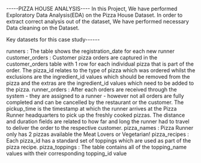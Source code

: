 -----PIZZA HOUSE ANALYSIS----
In this Project, We have performed Exploratory Data Analysis(EDA) on the Pizza House Dataset.
In order to extract correct analysis out of the dataset, We have performed necessary Data cleaning on the Dataset.



Key datasets for this case study------

runners : The table shows the registration_date for each new runner
customer_orders : Customer pizza orders are captured in the customer_orders table with 1 row for each individual pizza that is part of the order. The pizza_id relates to the type of pizza which was ordered whilst the exclusions are the ingredient_id values which should be removed from the pizza and the extras are the ingredient_id values which need to be added to the pizza.
runner_orders : After each orders are received through the system - they are assigned to a runner - however not all orders are fully completed and can be cancelled by the restaurant or the customer. The pickup_time is the timestamp at which the runner arrives at the Pizza Runner headquarters to pick up the freshly cooked pizzas. The distance and duration fields are related to how far and long the runner had to travel to deliver the order to the respective customer.
pizza_names : Pizza Runner only has 2 pizzas available the Meat Lovers or Vegetarian!
pizza_recipes : Each pizza_id has a standard set of toppings which are used as part of the pizza recipe.
pizza_toppings : The table contains all of the topping_name values with their corresponding topping_id value
